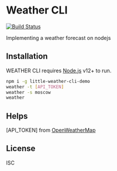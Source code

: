 # Weather CLI

[![Build Status](https://travis-ci.org/joemccann/dillinger.svg?branch=master)](https://github.com/SuvanovRavshan/weather-cli)

Implementing a weather forecast on nodejs

## Installation

WEATHER CLI requires [Node.js](https://nodejs.org/) v12+ to run.

```sh
npm i -g little-weather-cli-demo
weather -t [API_TOKEN]
weather -s moscow
weather
```

## Helps
[API_TOKEN] from [OpenWeatherMap](https://openweathermap.org/)



## License

ISC
